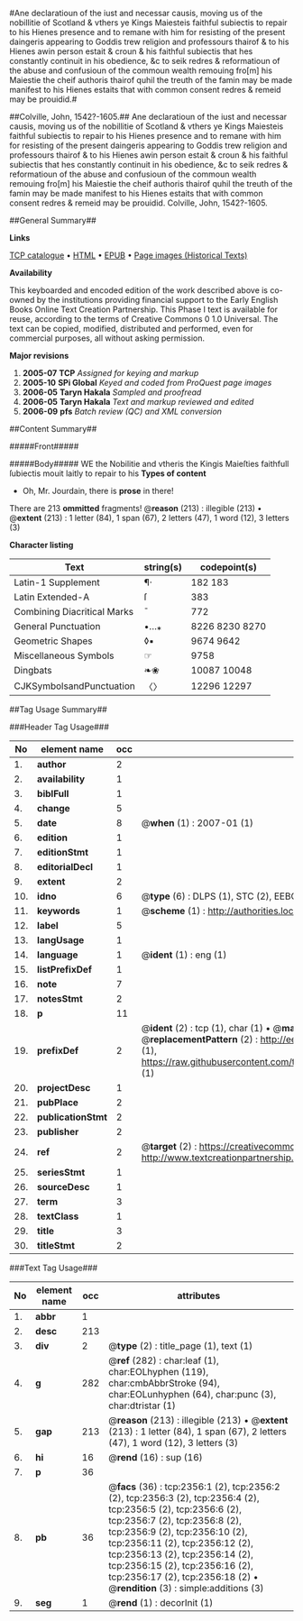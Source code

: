 #Ane declaratioun of the iust and necessar causis, moving us of the nobillitie of Scotland & vthers ye Kings Maiesteis faithful subiectis to repair to his Hienes presence and to remane with him for resisting of the present daingeris appearing to Goddis trew religion and professours thairof & to his Hienes awin person estait & croun & his faithful subiectis that hes constantly continuit in his obedience, &c to seik redres & reformatioun of the abuse and confusioun of the commoun wealth remouing fro[m] his Maiestie the cheif authoris thairof quhil the treuth of the famin may be made manifest to his Hienes estaits that with common consent redres & remeid may be prouidid.#

##Colville, John, 1542?-1605.##
Ane declaratioun of the iust and necessar causis, moving us of the nobillitie of Scotland & vthers ye Kings Maiesteis faithful subiectis to repair to his Hienes presence and to remane with him for resisting of the present daingeris appearing to Goddis trew religion and professours thairof & to his Hienes awin person estait & croun & his faithful subiectis that hes constantly continuit in his obedience, &c to seik redres & reformatioun of the abuse and confusioun of the commoun wealth remouing fro[m] his Maiestie the cheif authoris thairof quhil the treuth of the famin may be made manifest to his Hienes estaits that with common consent redres & remeid may be prouidid.
Colville, John, 1542?-1605.

##General Summary##

**Links**

[TCP catalogue](http://www.ota.ox.ac.uk/tcp/)  • 
[HTML](http://tei.it.ox.ac.uk/tcp/Texts-HTML/free/A11/A11637.html)  • 
[EPUB](http://tei.it.ox.ac.uk/tcp/Texts-EPUB/free/A11/A11637.epub) • 
[Page images (Historical Texts)](https://data.historicaltexts.jisc.ac.uk/view?pubId=eebo-99838000e&pageId=eebo-99838000e-2356-1)

**Availability**

This keyboarded and encoded edition of the
	       work described above is co-owned by the institutions
	       providing financial support to the Early English Books
	       Online Text Creation Partnership. This Phase I text is
	       available for reuse, according to the terms of Creative
	       Commons 0 1.0 Universal. The text can be copied,
	       modified, distributed and performed, even for
	       commercial purposes, all without asking permission.

**Major revisions**

1. __2005-07__ __TCP__ *Assigned for keying and markup*
1. __2005-10__ __SPi Global__ *Keyed and coded from ProQuest page images*
1. __2006-05__ __Taryn Hakala__ *Sampled and proofread*
1. __2006-05__ __Taryn Hakala__ *Text and markup reviewed and edited*
1. __2006-09__ __pfs__ *Batch review (QC) and XML conversion*

##Content Summary##

#####Front#####

#####Body#####
WE the Nobilitie and vtheris the Kingis Maieſties faithfull ſubiectis mouit laitly to repair to his 
**Types of content**

  * Oh, Mr. Jourdain, there is **prose** in there!

There are 213 **ommitted** fragments! 
 @__reason__ (213) : illegible (213)  •  @__extent__ (213) : 1 letter (84), 1 span (67), 2 letters (47), 1 word (12), 3 letters (3)

**Character listing**


|Text|string(s)|codepoint(s)|
|---|---|---|
|Latin-1 Supplement|¶·|182 183|
|Latin Extended-A|ſ|383|
|Combining             Diacritical Marks|̄|772|
|General Punctuation|•…⁎|8226 8230 8270|
|Geometric Shapes|◊▪|9674 9642|
|Miscellaneous Symbols|☞|9758|
|Dingbats|❧❀|10087 10048|
|CJKSymbolsandPunctuation|〈〉|12296 12297|

##Tag Usage Summary##

###Header Tag Usage###

|No|element name|occ|attributes|
|---|---|---|---|
|1.|__author__|2||
|2.|__availability__|1||
|3.|__biblFull__|1||
|4.|__change__|5||
|5.|__date__|8| @__when__ (1) : 2007-01 (1)|
|6.|__edition__|1||
|7.|__editionStmt__|1||
|8.|__editorialDecl__|1||
|9.|__extent__|2||
|10.|__idno__|6| @__type__ (6) : DLPS (1), STC (2), EEBO-CITATION (1), PROQUEST (1), VID (1)|
|11.|__keywords__|1| @__scheme__ (1) : http://authorities.loc.gov/ (1)|
|12.|__label__|5||
|13.|__langUsage__|1||
|14.|__language__|1| @__ident__ (1) : eng (1)|
|15.|__listPrefixDef__|1||
|16.|__note__|7||
|17.|__notesStmt__|2||
|18.|__p__|11||
|19.|__prefixDef__|2| @__ident__ (2) : tcp (1), char (1)  •  @__matchPattern__ (2) : ([0-9\-]+):([0-9IVX]+) (1), (.+) (1)  •  @__replacementPattern__ (2) : http://eebo.chadwyck.com/downloadtiff?vid=$1&page=$2 (1), https://raw.githubusercontent.com/textcreationpartnership/Texts/master/tcpchars.xml#$1 (1)|
|20.|__projectDesc__|1||
|21.|__pubPlace__|2||
|22.|__publicationStmt__|2||
|23.|__publisher__|2||
|24.|__ref__|2| @__target__ (2) : https://creativecommons.org/publicdomain/zero/1.0/ (1), http://www.textcreationpartnership.org/docs/. (1)|
|25.|__seriesStmt__|1||
|26.|__sourceDesc__|1||
|27.|__term__|3||
|28.|__textClass__|1||
|29.|__title__|3||
|30.|__titleStmt__|2||


###Text Tag Usage###

|No|element name|occ|attributes|
|---|---|---|---|
|1.|__abbr__|1||
|2.|__desc__|213||
|3.|__div__|2| @__type__ (2) : title_page (1), text (1)|
|4.|__g__|282| @__ref__ (282) : char:leaf (1), char:EOLhyphen (119), char:cmbAbbrStroke (94), char:EOLunhyphen (64), char:punc (3), char:dtristar (1)|
|5.|__gap__|213| @__reason__ (213) : illegible (213)  •  @__extent__ (213) : 1 letter (84), 1 span (67), 2 letters (47), 1 word (12), 3 letters (3)|
|6.|__hi__|16| @__rend__ (16) : sup (16)|
|7.|__p__|36||
|8.|__pb__|36| @__facs__ (36) : tcp:2356:1 (2), tcp:2356:2 (2), tcp:2356:3 (2), tcp:2356:4 (2), tcp:2356:5 (2), tcp:2356:6 (2), tcp:2356:7 (2), tcp:2356:8 (2), tcp:2356:9 (2), tcp:2356:10 (2), tcp:2356:11 (2), tcp:2356:12 (2), tcp:2356:13 (2), tcp:2356:14 (2), tcp:2356:15 (2), tcp:2356:16 (2), tcp:2356:17 (2), tcp:2356:18 (2)  •  @__rendition__ (3) : simple:additions (3)|
|9.|__seg__|1| @__rend__ (1) : decorInit (1)|
